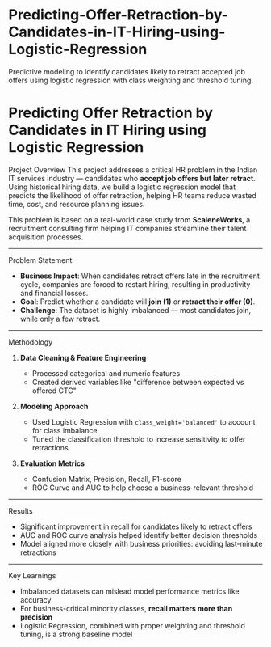 # Predicting-Offer-Retraction-by-Candidates-in-IT-Hiring-using-Logistic-Regression
Predictive modeling to identify candidates likely to retract accepted job offers using logistic regression with class weighting and threshold tuning.



# Predicting Offer Retraction by Candidates in IT Hiring using Logistic Regression

 Project Overview
This project addresses a critical HR problem in the Indian IT services industry — candidates who **accept job offers but later retract**. Using historical hiring data, we build a logistic regression model that predicts the likelihood of offer retraction, helping HR teams reduce wasted time, cost, and resource planning issues.

This problem is based on a real-world case study from **ScaleneWorks**, a recruitment consulting firm helping IT companies streamline their talent acquisition processes.

---

 Problem Statement
- **Business Impact**: When candidates retract offers late in the recruitment cycle, companies are forced to restart hiring, resulting in productivity and financial losses.
- **Goal**: Predict whether a candidate will **join (1)** or **retract their offer (0)**.
- **Challenge**: The dataset is highly imbalanced — most candidates join, while only a few retract.

---

Methodology
1. **Data Cleaning & Feature Engineering**
   - Processed categorical and numeric features
   - Created derived variables like "difference between expected vs offered CTC"

2. **Modeling Approach**
   - Used Logistic Regression with `class_weight='balanced'` to account for class imbalance
   - Tuned the classification threshold to increase sensitivity to offer retractions

3. **Evaluation Metrics**
   - Confusion Matrix, Precision, Recall, F1-score
   - ROC Curve and AUC to help choose a business-relevant threshold

---

 Results
- Significant improvement in recall for candidates likely to retract offers
- AUC and ROC curve analysis helped identify better decision thresholds
- Model aligned more closely with business priorities: avoiding last-minute retractions

---

 Key Learnings
- Imbalanced datasets can mislead model performance metrics like accuracy
- For business-critical minority classes, **recall matters more than precision**
- Logistic Regression, combined with proper weighting and threshold tuning, is a strong baseline model



